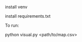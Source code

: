 install venv

install requirements.txt

To run:

python visual.py <path/to/map.csv> <number of steps>

